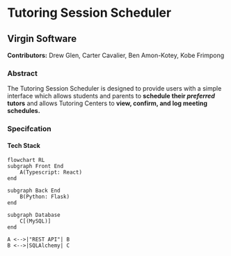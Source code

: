 # Tutoring Session Scheduler

## Virgin Software
**Contributors:** Drew Glen, Carter Cavalier, Ben Amon-Kotey, Kobe Frimpong

### Abstract

The Tutoring Session Scheduler is designed to provide users with a simple interface which allows
students and parents to **schedule their _preferred_ tutors** and allows Tutoring Centers to **view,
confirm, and log meeting schedules.** 

### Specifcation

#### Tech Stack 

```mermaid
flowchart RL
subgraph Front End
	A(Typescript: React)
end
	
subgraph Back End
	B(Python: Flask)
end
	
subgraph Database
	C[(MySQL)]
end

A <-->|"REST API"| B
B <-->|SQLAlchemy| C
```
